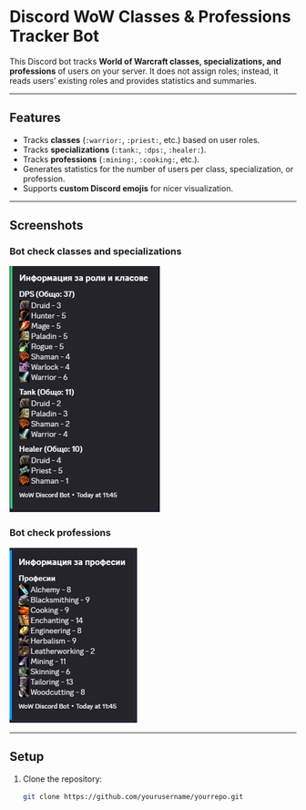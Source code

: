 # Discord WoW Classes & Professions Tracker Bot

This Discord bot tracks **World of Warcraft classes, specializations, and professions** of users on your server. It does not assign roles; instead, it reads users’ existing roles and provides statistics and summaries.

---

## Features

- Tracks **classes** (`:warrior:`, `:priest:`, etc.) based on user roles.
- Tracks **specializations** (`:tank:`, `:dps:`, `:healer:`).
- Tracks **professions** (`:mining:`, `:cooking:`, etc.).
- Generates statistics for the number of users per class, specialization, or profession.
- Supports **custom Discord emojis** for nicer visualization.

---

## Screenshots

### Bot check classes and specializations
![Bot Screenshot 1](images/discbot.jpg)

### Bot check professions
![Bot Screenshot 2](images/discbot2.jpg)

---

## Setup

1. Clone the repository:
   ```bash
   git clone https://github.com/yourusername/yourrepo.git
